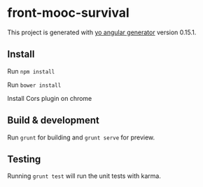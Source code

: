 # front-mooc-survival

This project is generated with [yo angular generator](https://github.com/yeoman/generator-angular)
version 0.15.1.

## Install

Run `npm install`

Run `bower install`

Install Cors plugin on chrome

## Build & development

Run `grunt` for building and `grunt serve` for preview.

## Testing

Running `grunt test` will run the unit tests with karma.
